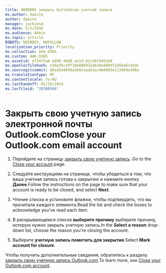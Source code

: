 ```yaml
---
title: 8000005 закрыть Outlookcom учетной записи
ms.author: daeite
author: daeite
manager: jackiesm
ms.date: 5/1/2018
ms.audience: Admin
ms.topic: article
ROBOTS: NOINDEX, NOFOLLOW
localization_priority: Priority
ms.collection: Adm_O365
ms.custom: Adm_O365
ms.assetid: ef3475a8-e898-44d8-ae1d-82cdbf4454e8
ms.openlocfilehash: e36e35c39f10e88b022ab26ed88dfa26ba6c43dc
ms.sourcegitcommit: d6ea5e9458a2b8ceaab3ac4bd483e1130b9a398a
ms.translationtype: MT
ms.contentlocale: ru-RU
ms.lasthandoff: 01/15/2019
ms.locfileid: "28308566"
---
```

# <a name="close-your-outlookcom-email-account"></a><span data-ttu-id="e1207-102">Закрыть свою учетную запись электронной почты Outlook.com</span><span class="sxs-lookup"><span data-stu-id="e1207-102">Close your Outlook.com email account</span></span>

1. <span data-ttu-id="e1207-103">Перейдите на страницу [закрыть свою учетную запись](https://go.microsoft.com/fwlink/p/?linkid=845493) .</span><span class="sxs-lookup"><span data-stu-id="e1207-103">Go to the [Close your account](https://go.microsoft.com/fwlink/p/?linkid=845493) page.</span></span> 
    
2. <span data-ttu-id="e1207-104">Следуйте инструкциям на странице, чтобы убедиться в том, что ваша учетная запись готова к закрытию и нажмите кнопку **Далее**.</span><span class="sxs-lookup"><span data-stu-id="e1207-104">Follow the instructions on the page to make sure that your account is ready to be closed, and select **Next**.</span></span> 
    
3. <span data-ttu-id="e1207-105">Чтение списка и установите флажки, чтобы подтвердить, что вы прочитали каждого элемента.</span><span class="sxs-lookup"><span data-stu-id="e1207-105">Read the list and check the boxes to acknowledge you've read each item.</span></span>
    
4. <span data-ttu-id="e1207-106">В раскрывающемся списке **выберите причину** выберите причину, которую нужно закрыть учетную запись.</span><span class="sxs-lookup"><span data-stu-id="e1207-106">In the **Select a reason** drop-down list, choose the reason you're closing the account.</span></span> 
    
5. <span data-ttu-id="e1207-107">Выберите **учетную запись пометить для закрытия**.</span><span class="sxs-lookup"><span data-stu-id="e1207-107">Select **Mark account for closure**.</span></span> 
    
<span data-ttu-id="e1207-108">Чтобы получить дополнительные сведения, обратитесь к разделу [закрыть свою учетную запись Outlook.com](https://go.microsoft.com/fwlink/p/?linkid=873106)[](https://support.office.com/article/564b801e-2a47-4cb2-afa8-12ead3185038.aspx).</span><span class="sxs-lookup"><span data-stu-id="e1207-108">To learn more, see [Close your Outlook.com account](https://go.microsoft.com/fwlink/p/?linkid=873106)[](https://support.office.com/article/564b801e-2a47-4cb2-afa8-12ead3185038.aspx).</span></span>
  

